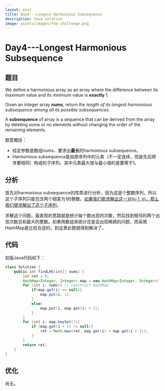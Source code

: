 ```yaml
---
layout: post
title: Day4---Longest Harmonious Subsequence
description: Java solution
image: assets/images/feb-challenge.png
---
```


# Day4---Longest Harmonious Subsequence

## 题目

We define a harmonious array as an array where the difference between its maximum value and its minimum value is **exactly** 1.

Given an integer array **nums**, return *the length of its longest harmonious subsequence among all its possible subsequences*.

A **subsequence** of array is a sequence that can be derived from the array by deleting some or no elements without changing the order of the remaining elements.

题意概括：

* 给定参数是数组nums，要求出**最长**的harmonious subsequence。
* Harmonious subsequence是由原序列中的元素（不一定连续，但是先后顺序要相同）构成的子序列，其中元素最大值与最小值的差要等于1。

## 分析

首先对harmonious subsequence的性质进行分析，因为这是个整数序列，所以这个子序列只能包含两个相差为1的整数。<u>如果我们能求解出这一对(n-1, n)，那么我们便求解出了这个子序列</u>。

求解这个问题，最直观的思路就是统计每个数出现的次数，然后找到相邻的两个出现次数总和最大的整数。如果用数组来统计还是会出现稀疏的问题，而采用HashMap是比较合适的。到这里此题就得到解决了。

## 代码

初版Java代码如下：

```java
class Solution {
    public int findLHS(int[] nums) {
        int ret = 0;
        HashMap<Integer, Integer> map = new HashMap<Integer, Integer>();
        for (int i: nums){ // construct HashMap
            if(map.get(i) == null){
                map.put(i, 1);
            }
            else{
                map.put(i, map.get(i) + 1);
            }
        }
        for (int i: map.keySet()){
            if (map.get(i + 1) != null){
                ret = Math.max(ret, map.get(i) + map.get(i + 1));
            }
        }
        return ret;
    }
}
```

## 优化

尚无。

